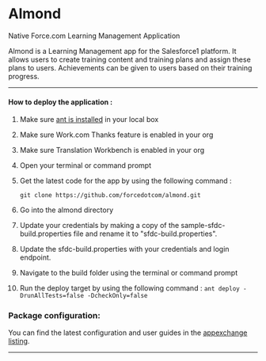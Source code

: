 Almond
===

Native Force.com Learning Management Application

Almond is a Learning Management app for the Salesforce1 platform. It allows users to create training content and training plans and assign these plans to users. Achievements can be given to users based on their training progress.

---

#### How to deploy the application :

1. Make sure [ant is installed](http://ant.apache.org/manual/install.html) in your local box
2. Make sure Work.com Thanks feature is enabled in your org
3. Make sure Translation Workbench is enabled in your org
4. Open your terminal or command prompt
5. Get the latest code for the app by using the following command :

   `git clone https://github.com/forcedotcom/almond.git`

6. Go into the almond directory
7. Update your credentials by making a copy of the sample-sfdc-build.properties file and rename it to "sfdc-build.properties".
8. Update the sfdc-build.properties with your credentials and login endpoint.
9. Navigate to the build folder using the terminal or command prompt
10. Run the deploy target by using the following command : `ant deploy -DrunAllTests=false -DcheckOnly=false`


### Package configuration:

You can find the latest configuration and user guides in the [appexchange listing](https://appexchange.salesforce.com/listingDetail?listingId=a0N3000000B5V2gEAF).

---

